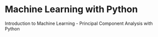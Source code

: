 # Machine Learning with Python
Introduction to Machine Learning - Principal Component Analysis with Python
